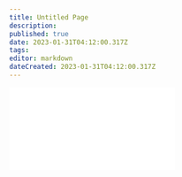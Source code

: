 ```yaml
---
title: Untitled Page
description: 
published: true
date: 2023-01-31T04:12:00.317Z
tags: 
editor: markdown
dateCreated: 2023-01-31T04:12:00.317Z
---
```


![Book](/BMU.pdf)